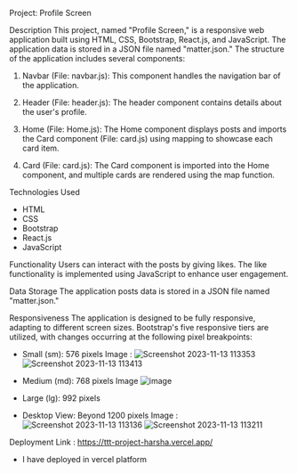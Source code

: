 
Project: Profile Screen

Description
This project, named "Profile Screen," is a responsive web application built using HTML, CSS, Bootstrap, React.js, and JavaScript. The application data is stored in a JSON file named "matter.json." The structure of the application includes several components:

1. Navbar (File: navbar.js): This component handles the navigation bar of the application.

2. Header (File: header.js): The header component contains details about the user's profile.

3. Home (File: Home.js): The Home component displays posts and imports the Card component (File: card.js) using mapping to showcase each card item.

4. Card (File: card.js): The Card component is imported into the Home component, and multiple cards are rendered using the map function.

Technologies Used
* HTML
* CSS
* Bootstrap
* React.js
* JavaScript
  
Functionality 
Users can interact with the posts by giving likes. The like functionality is implemented using JavaScript to enhance user engagement.

Data Storage
The application posts data is stored in a JSON file named "matter.json."

Responsiveness
The application is designed to be fully responsive, adapting to different screen sizes. Bootstrap's five responsive tiers are utilized, with changes occurring at the following pixel breakpoints:

* Small (sm): 576 pixels
   Image :
       ![Screenshot 2023-11-13 113353](https://github.com/Harshavardhan123455/ttt-project/assets/92972290/a91431c1-0747-4f0c-aa0c-b67cae808d62)
       ![Screenshot 2023-11-13 113413](https://github.com/Harshavardhan123455/ttt-project/assets/92972290/fb9711ea-638f-496c-80a6-7d5487856f2b)
  
* Medium (md): 768 pixels
  Image
    ![image](https://github.com/Harshavardhan123455/ttt-project/assets/92972290/813ad651-53a3-49b6-89ce-f35c52f735c7)

* Large (lg): 992 pixels
* Desktop View: Beyond 1200 pixels
   Image :
        ![Screenshot 2023-11-13 113136](https://github.com/Harshavardhan123455/ttt-project/assets/92972290/f97617e7-1f1a-4fbe-ab17-095fc99889a2)
        ![Screenshot 2023-11-13 113211](https://github.com/Harshavardhan123455/ttt-project/assets/92972290/4f4783f1-de07-4f3d-8a03-0c57b26fe0a0)


       
  
Deployment Link : https://ttt-project-harsha.vercel.app/
* I have deployed in vercel platform
 


